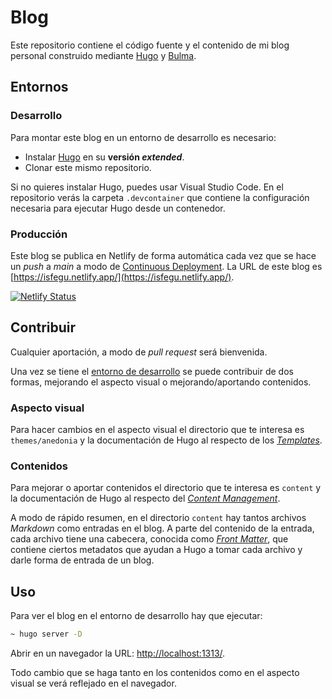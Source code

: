 # Blog

Este repositorio contiene el código fuente y el contenido de mi blog personal construido mediante [Hugo](https://gohugo.io) y [Bulma](https://gohugo.io).

## Entornos

### Desarrollo

Para montar este blog en un entorno de desarrollo es necesario:

* Instalar [Hugo](https://gohugo.io/getting-started/installing/) en su **versión _extended_**.
* Clonar este mismo repositorio.

Si no quieres instalar Hugo, puedes usar Visual Studio Code. En el repositorio verás la carpeta ``.devcontainer`` que contiene la configuración necesaria para ejecutar Hugo desde un contenedor.

### Producción

Este blog se publica en Netlify de forma automática cada vez que se hace un _push_ a _main_ a modo de [Continuous Deployment](https://www.atlassian.com/continuous-delivery/continuous-deployment). La URL de este blog es [https://isfegu.netlify.app/](https://isfegu.netlify.app/).

[![Netlify Status](https://api.netlify.com/api/v1/badges/f1c7c22a-a9d6-4fb8-8972-c85810559521/deploy-status)](https://app.netlify.com/sites/isfegu/deploys)

## Contribuir

Cualquier aportación, a modo de _pull request_ será bienvenida.

Una vez se tiene el [entorno de desarrollo](#Development) se puede contribuir de dos formas, mejorando el aspecto visual o mejorando/aportando contenidos.

### Aspecto visual

Para hacer cambios en el aspecto visual el directorio que te interesa es `themes/anedonia` y la documentación de Hugo al respecto de los _[Templates](https://gohugo.io/templates/)_.

### Contenidos

Para mejorar o aportar contenidos el directorio que te interesa es `content` y la documentación de Hugo al respecto del _[Content Management](https://gohugo.io/content-management/)_.

A modo de rápido resumen, en el directorio `content` hay tantos archivos _Markdown_ como entradas en el blog. A parte del contenido de la entrada, cada archivo tiene una cabecera, conocida como _[Front Matter](https://gohugo.io/content-management/front-matter/)_, que contiene ciertos metadatos que ayudan a Hugo a tomar cada archivo y darle forma de entrada de un blog.

## Uso

Para ver el blog en el entorno de desarrollo hay que ejecutar:

```bash
~ hugo server -D
```

Abrir en un navegador la URL: [http://localhost:1313/](http://localhost:1313/).

Todo cambio que se haga tanto en los contenidos como en el aspecto visual se verá reflejado en el navegador.
